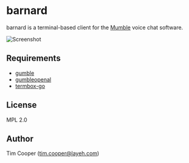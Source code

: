 # barnard

barnard is a terminal-based client for the [Mumble](http://mumble.info) voice
chat software.

![Screenshot](https://i.imgur.com/B8ldT5k.png)

## Requirements

- [gumble](https://github.com/layeh/gumble/tree/master/gumble)
- [gumbleopenal](https://github.com/layeh/gumble/tree/master/gumbleopenal)
- [termbox-go](https://github.com/nsf/termbox-go)

## License

MPL 2.0

## Author

Tim Cooper (<tim.cooper@layeh.com>)
